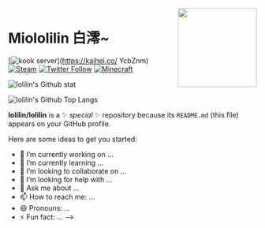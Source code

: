 <a href="https://lolilin.com">
  <img style="width: 160px" align=right src="https://s2.loli.net/2022/06/25/vybdpLlemACPIoX.png">  
</a>


# Miololilin 白澪~
[![kook server](https://www.kookapp.cn/api/v3/badge/guild?guild_id=5824350863243274&style=3)](https://kaihei.co/
YcbZnm)
[![Steam](https://img.shields.io/badge/白澪-black.svg?logo=Steam)](https://steamcommunity.com/profiles/id/lolilin/)
[![Twitter Follow](https://img.shields.io/twitter/follow/Miololilin?style=social)](https://twitter.com/Miololilin)
[![Minecraft](https://img.shields.io/badge/Minecraft-lolilin-green.svg?labelColor=green&color=yellowgreen&logo=Block)](https://namemc.com/profile/lolilin)




![lolilin's Github stat](https://github-readme-stats.vercel.app/api?username=lolilin&show_icons=true&bg_color=white&text_color=e688ac&title_color=f04888&icon_color=f04888)

![lolilin's Github Top Langs](https://github-readme-stats.vercel.app/api/top-langs/?username=lolilin&layout=compact&hide_title=1)



**lolilin/lolilin** is a ✨ _special_ ✨ repository because its `README.md` (this file) appears on your GitHub profile.

Here are some ideas to get you started:

- 🔭 I’m currently working on ...
- 🌱 I’m currently learning ...
- 👯 I’m looking to collaborate on ...
- 🤔 I’m looking for help with ...
- 💬 Ask me about ...
- 📫 How to reach me: ...
- 😄 Pronouns: ...
- ⚡ Fun fact: ...
-->
